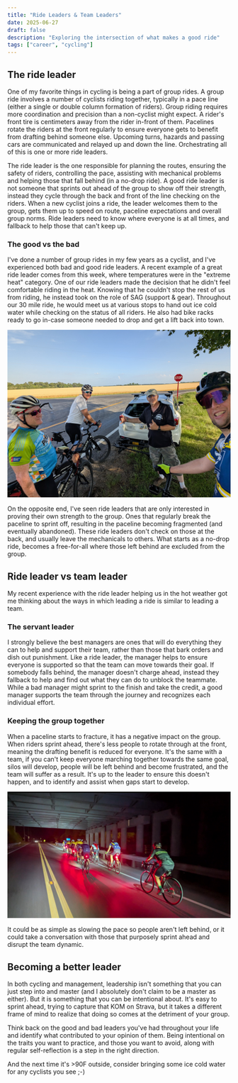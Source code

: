 ```yaml
---
title: "Ride Leaders & Team Leaders"
date: 2025-06-27
draft: false
description: "Exploring the intersection of what makes a good ride"
tags: ["career", "cycling"]
---
```


## The ride leader

One of my favorite things in cycling is being a part of group rides. A group ride involves a number of cyclists riding together, typically in a pace line (either a single or double column formation of riders). Group riding requires more coordination and precision than a non-cyclist might expect. A rider's front tire is centimeters away from the rider in-front of them. Pacelines rotate the riders at the front regularly to ensure everyone gets to benefit from drafting behind someone else. Upcoming turns, hazards and passing cars are communicated and relayed up and down the line. Orchestrating all of this is one or more ride leaders.

The ride leader is the one responsible for planning the routes, ensuring the safety of riders, controlling the pace, assisting with mechanical problems and helping those that fall behind (in a no-drop ride). A good ride leader is not someone that sprints out ahead of the group to show off their strength, instead they cycle through the back and front of the line checking on the riders. When a new cyclist joins a ride, the leader welcomes them to the group, gets them up to speed on route, paceline expectations and overall group norms. Ride leaders need to know where everyone is at all times, and fallback to help those that can't keep up.

### The good vs the bad

I've done a number of group rides in my few years as a cyclist, and I've experienced both bad and good ride leaders. A recent example of a great ride leader comes from this week, where temperatures were in the "extreme heat" category. One of our ride leaders made the decision that he didn't feel comfortable riding in the heat. Knowing that he couldn't stop the rest of us from riding, he instead took on the role of SAG (support & gear). Throughout our 30 mile ride, he would meet us at various stops to hand out ice cold water while checking on the status of all riders. He also had bike racks ready to go in-case someone needed to drop and get a lift back into town.

![Cyclists standing around a car on a hot day](./hot-ride.jpg "Our ride leader saving my life with a bottle of water")

On the opposite end, I've seen ride leaders that are only interested in proving their own strength to the group. Ones that regularly break the paceline to sprint off, resulting in the paceline becoming fragmented (and eventually abandoned). These ride leaders don't check on those at the back, and usually leave the mechanicals to others. What starts as a no-drop ride, becomes a free-for-all where those left behind are excluded from the group.

## Ride leader vs team leader

My recent experience with the ride leader helping us in the hot weather got me thinking about the ways in which leading a ride is similar to leading a team.

### The servant leader

I strongly believe the best managers are ones that will do everything they can to help and support their team, rather than those that bark orders and dish out punishment. Like a ride leader, the manager helps to ensure everyone is supported so that the team can move towards their goal. If somebody falls behind, the manager doesn't charge ahead, instead they fallback to help and find out what they can do to unblock the teammate. While a bad manager might sprint to the finish and take the credit, a good manager supports the team through the journey and recognizes each individual effort.

### Keeping the group together

When a paceline starts to fracture, it has a negative impact on the group. When riders sprint ahead, there's less people to rotate through at the front, meaning the drafting benefit is reduced for everyone. It's the same with a team, if you can't keep everyone marching together towards the same goal, silos will develop, people will be left behind and become frustrated, and the team will suffer as a result. It's up to the leader to ensure this doesn't happen, and to identify and assist when gaps start to develop.

![Cyclists riding under a bridge at night](./group-ride.jpg "Keeping the group together also means you get awesome photos like this one!")

It could be as simple as slowing the pace so people aren't left behind, or it could take a conversation with those that purposely sprint ahead and disrupt the team dynamic.

## Becoming a better leader

In both cycling and management, leadership isn't something that you can just step into and master (and I absolutely don't claim to be a master as either). But it is something that you can be intentional about. It's easy to sprint ahead, trying to capture that KOM on Strava, but it takes a different frame of mind to realize that doing so comes at the detriment of your group.

Think back on the good and bad leaders you've had throughout your life and identify what contributed to your opinion of them. Being intentional on the traits you want to practice, and those you want to avoid, along with regular self-reflection is a step in the right direction.

And the next time it's >90F outside, consider bringing some ice cold water for any cyclists you see ;-)

